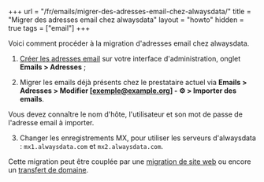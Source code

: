 +++
url = "/fr/emails/migrer-des-adresses-email-chez-alwaysdata/"
title = "Migrer des adresses email chez alwaysdata"
layout = "howto"
hidden = true
tags = ["email"]
+++

Voici comment procéder à la migration d'adresses email chez alwaysdata.

1. [Créer les adresses email](e-mails/create-an-e-mail-address) sur votre interface d'administration, onglet **Emails > Adresses** ;

2. Migrer les emails déjà présents chez le prestataire actuel via **Emails > Adresses > Modifier [exemple@example.org] -  ⚙️ > Importer des emails**.

Vous devez connaître le nom d'hôte, l'utilisateur et son mot de passe de l'adresse email à importer.

3. Changer les enregistrements MX, pour utiliser les serveurs d'alwaysdata : `mx1.alwaysdata.com` et `mx2.alwaysdata.com`.

Cette migration peut être couplée par une [migration de site web](sites/transfer-in) ou encore un [transfert de domaine](domains/transfer-a-domain).
